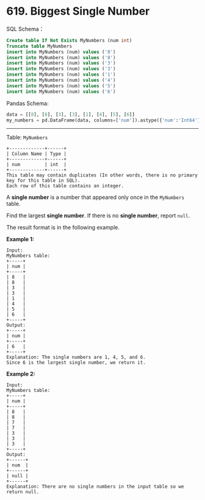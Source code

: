 # 619. Biggest Single Number

SQL Schema：

```sql
Create table If Not Exists MyNumbers (num int)
Truncate table MyNumbers
insert into MyNumbers (num) values ('8')
insert into MyNumbers (num) values ('8')
insert into MyNumbers (num) values ('3')
insert into MyNumbers (num) values ('3')
insert into MyNumbers (num) values ('1')
insert into MyNumbers (num) values ('4')
insert into MyNumbers (num) values ('5')
insert into MyNumbers (num) values ('6')
```

Pandas Schema:

```python
data = [[8], [8], [3], [3], [1], [4], [5], [6]]
my_numbers = pd.DataFrame(data, columns=['num']).astype({'num':'Int64'})
```

---

Table: `MyNumbers`

```()
+-------------+------+
| Column Name | Type |
+-------------+------+
| num         | int  |
+-------------+------+
This table may contain duplicates (In other words, there is no primary key for this table in SQL).
Each row of this table contains an integer.
```

A **single number** is a number that appeared only once in the `MyNumbers` table.

Find the largest **single number**. If there is no **single number**, report `null`.

The result format is in the following example.

**Example 1:**

```()
Input: 
MyNumbers table:
+-----+
| num |
+-----+
| 8   |
| 8   |
| 3   |
| 3   |
| 1   |
| 4   |
| 5   |
| 6   |
+-----+
Output: 
+-----+
| num |
+-----+
| 6   |
+-----+
Explanation: The single numbers are 1, 4, 5, and 6.
Since 6 is the largest single number, we return it.
```

**Example 2:**

```()
Input: 
MyNumbers table:
+-----+
| num |
+-----+
| 8   |
| 8   |
| 7   |
| 7   |
| 3   |
| 3   |
| 3   |
+-----+
Output: 
+------+
| num  |
+------+
| null |
+------+
Explanation: There are no single numbers in the input table so we return null.
```

